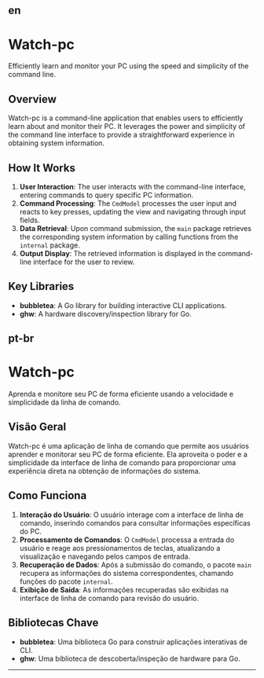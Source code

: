 ## en

# Watch-pc

Efficiently learn and monitor your PC using the speed and simplicity of the command line.

## Overview

Watch-pc is a command-line application that enables users to efficiently learn about and monitor their PC. It leverages the power and simplicity of the command line interface to provide a straightforward experience in obtaining system information.

## How It Works

1. **User Interaction**: The user interacts with the command-line interface, entering commands to query specific PC information.
2. **Command Processing**: The `CmdModel` processes the user input and reacts to key presses, updating the view and navigating through input fields.
3. **Data Retrieval**: Upon command submission, the `main` package retrieves the corresponding system information by calling functions from the `internal` package.
4. **Output Display**: The retrieved information is displayed in the command-line interface for the user to review.

## Key Libraries

- **bubbletea**: A Go library for building interactive CLI applications.
- **ghw**: A hardware discovery/inspection library for Go.



## pt-br
# Watch-pc

Aprenda e monitore seu PC de forma eficiente usando a velocidade e simplicidade da linha de comando.

## Visão Geral

Watch-pc é uma aplicação de linha de comando que permite aos usuários aprender e monitorar seu PC de forma eficiente. Ela aproveita o poder e a simplicidade da interface de linha de comando para proporcionar uma experiência direta na obtenção de informações do sistema.

## Como Funciona

1. **Interação do Usuário**: O usuário interage com a interface de linha de comando, inserindo comandos para consultar informações específicas do PC.
2. **Processamento de Comandos**: O `CmdModel` processa a entrada do usuário e reage aos pressionamentos de teclas, atualizando a visualização e navegando pelos campos de entrada.
3. **Recuperação de Dados**: Após a submissão do comando, o pacote `main` recupera as informações do sistema correspondentes, chamando funções do pacote `internal`.
4. **Exibição de Saída**: As informações recuperadas são exibidas na interface de linha de comando para revisão do usuário.

## Bibliotecas Chave

- **bubbletea**: Uma biblioteca Go para construir aplicações interativas de CLI.
- **ghw**: Uma biblioteca de descoberta/inspeção de hardware para Go.

---
